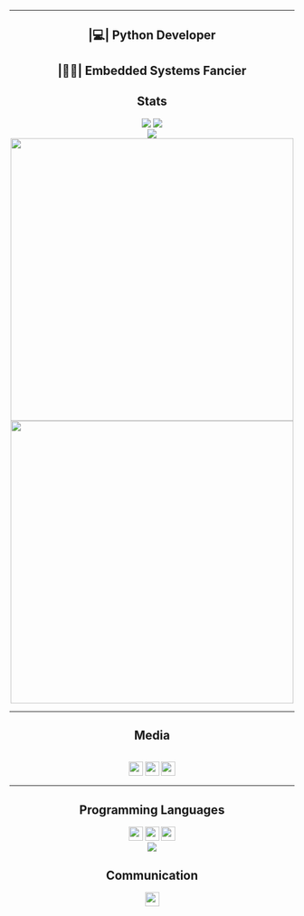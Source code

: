 <hr>
<h2 align='center'>|💻| Python Developer</h2>
<h2 align='center'>|👩‍💻| Embedded Systems Fancier</h2>
<h2 align='center'>Stats</h2>
<p align="center">
<a href="https://github.com/Furkan-izgi">
<img src="https://komarev.com/ghpvc/?username=Furkan-izgi&style=flat-square&color=7d8cbe&label=Profile+Views"></a>
<a href="https://github.com/Furkan-izgi?tab=repositories">
<img src="https://badges.pufler.dev/repos/Furkan-izgi?style=flat-square&color=7d8cbe&logo=github"></a> <br>
<a href="https://github.com/Furkan-izgi?tab=followers"><img src="https://img.shields.io/github/followers/Furkan-izgi?style=social"></a> <br>
<a href="https://github.com/Furkan-izgi"><img align=center src="https://github-readme-stats.vercel.app/api?username=Furkan-izgi&show_icons=true&theme=custom&bg_color=111111&text_color=ffffff&icon_color=7d8cbe&title_color=7d8cbe&border_color=7d8cbe" width=500></a> <br>
<a href="https://github.com/Furkan-izgi"><img align=center src="https://github-readme-streak-stats.herokuapp.com/?user=Furkan-izgi&background=111111&text_color=ffffff&fire=7d8cbe&sideNums=7d8cbe&border=7d8cbe&dates=ffffff&currStreakNum=7d8cbe&ring=7d8cbe&stroke=7d8cbe&currStreakLabel=7d8cbe&sideLabels=7d8cbe" width=500></a>
</p>
<hr>
<h2 align='center'>Media</h2>
<p align="center">
<br>
<a href="https://www.instagram.com/izgi_frkn/" ><img src="https://img.shields.io/badge/instagram-%23E4405F.svg?style=for-the-badge&logo=Instagram&logoColor=white" height=25></a>
<a href="https://www.linkedin.com/in/furkan-izgi/" ><img src="https://img.shields.io/badge/linkedin-%230077B5.svg?style=for-the-badge&logo=linkedin&logoColor=white" height=25></a>
<a href="https://github.com/Furkan-izgi" ><img src="https://img.shields.io/badge/github-%23121011.svg?style=for-the-badge&logo=github&logoColor=white" height=25></a> 
</p>
<hr>
<h2 align='center'>Programming Languages</h2>
<p align="center"> 
<a><img src="https://img.shields.io/badge/c++-%2300599C.svg?style=for-the-badge&logo=c%2B%2B&logoColor=white" height=25></a>
<a><img src="https://img.shields.io/badge/c-%2300599C.svg?style=for-the-badge&logo=c%2B%2B&logoColor=white" height=25></a> 
<a><img src="https://img.shields.io/badge/python-3670A0?style=for-the-badge&logo=python&logoColor=ffdd54" height=25></a><br>
<a href="https://github.com/Furkan-izgi"><img align=center src="https://github-readme-stats.vercel.app/api/top-langs/?username=Furkan-izgi&theme=custom&bg_color=111111&text_color=ffffff&icon_color=7d8cbe&title_color=7d8cbe&border_color=7d8cbe"></a>  
</p>
<h2 align='center'>Communication
</h2>
<p align="center"> 
<a href="mailto: fr.izgi.kn@gmail.com"><img src="https://img.shields.io/badge/Gmail-D14836?style=for-the-badge&logo=gmail&logoColor=white" height=25></a>
</p>
